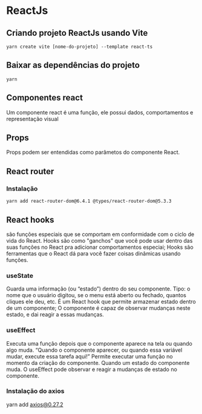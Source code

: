 # ReactJs

## Criando projeto ReactJs usando Vite

```
yarn create vite [nome-do-projeto] --template react-ts
```

## Baixar as dependências do projeto

```
yarn
```

## Componentes react

Um componente react é uma função, ele possui dados, comportamentos e representação visual

## Props

Props podem ser entendidas como parâmetos do componente React.


## React router

### Instalação

```
yarn add react-router-dom@6.4.1 @types/react-router-dom@5.3.3
```

## React hooks

são funções especiais que se comportam em conformidade com o ciclo de vida do React.
Hooks são como "ganchos" que você pode usar dentro das suas funções no React pra adicionar comportamentos especiai;
Hooks são ferramentas que o React dá para você fazer coisas dinâmicas usando funções.

### useState

Guarda uma informação (ou “estado”) dentro do seu componente. Tipo: o nome que o usuário digitou,
se o menu está aberto ou fechado, quantos cliques ele deu, etc.
É um React hook que permite armazenar estado dentro de um componente;
O componente é capaz de observar mudanças neste estado, e dai reagir a essas mudanças.

### useEffect

Executa uma função depois que o componente aparece na tela ou quando algo muda.
“Quando o componente aparecer, ou quando essa variável mudar, execute essa tarefa aqui!”
Permite executar uma função no momento da criação do componente. Quando um estado do componente muda.
O useEffect pode observar e reagir a mudanças de estado no componente.

### Instalação do axios

yarn add axios@0.27.2
